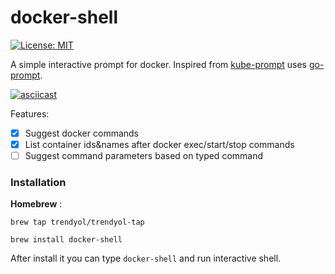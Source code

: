 # docker-shell

[![License: MIT](https://img.shields.io/badge/License-MIT-ligthgreen.svg)](https://opensource.org/licenses/MIT)

A simple interactive prompt for docker. Inspired from [kube-prompt](https://github.com/c-bata/kube-prompt) uses [go-prompt](https://github.com/c-bata/go-prompt).

[![asciicast](https://asciinema.org/a/lWXDinJt74BnsuhCEA6BkrYox.svg)](https://asciinema.org/a/lWXDinJt74BnsuhCEA6BkrYox)

Features:

* [X] Suggest docker commands
* [X] List container ids&names after docker exec/start/stop commands
* [ ] Suggest command parameters based on typed command

<h3>Installation</h3>

<b>Homebrew</b> :

  `brew tap trendyol/trendyol-tap`

  `brew install docker-shell`

After install it you can type `docker-shell` and run interactive shell.
